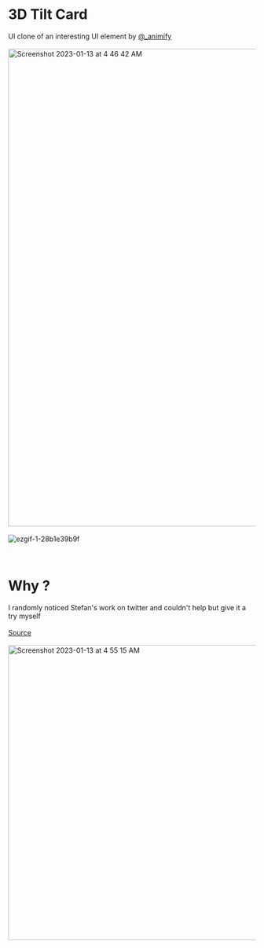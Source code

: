 # 3D Tilt Card

UI clone of an interesting UI element by [@_animify](https://twitter.com/_animify/status/1610736547871031296)
<br/> <br/>
<img width="973" alt="Screenshot 2023-01-13 at 4 46 42 AM" src="https://user-images.githubusercontent.com/37739153/212202291-2ffd4393-b557-4bc2-ae1e-102ed9124fd9.png">
<br/> <br/>
![ezgif-1-28b1e39b9f](https://user-images.githubusercontent.com/37739153/212202985-d9c855dc-ddba-4692-af07-492de23e0f5b.gif)

<br />

# Why ?

I randomly noticed Stefan's work on twitter and couldn't help but give it a try myself
<br/> <br/>
[Source](https://twitter.com/_animify/status/1610736547871031296) <br/> <br />
<img width="601" alt="Screenshot 2023-01-13 at 4 55 15 AM" src="https://user-images.githubusercontent.com/37739153/212202539-a8e43ced-5b39-4a79-8eab-b75d453702f2.png">
